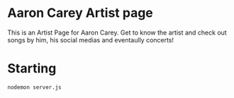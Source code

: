 # Aaron Carey Artist page
This is an Artist Page for Aaron Carey. Get to know the artist and check out songs by him, his social medias and eventaully concerts!

# Starting
```bash
nodemon server.js
```
